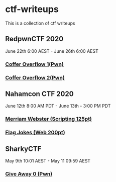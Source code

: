 # ctf-writeups
This is a collection of ctf writeups  

## RedpwnCTF 2020
June 22th 6:00 AEST - June 26th 6:00 AEST  

### [Coffer Overflow 1(Pwn)](https://github.com/aroughneck-bko/ctf-writeups/tree/master/redpwnCTF2020/coffer-overflow-1)
### [Coffer Overflow 2(Pwn)](https://github.com/aroughneck-bko/ctf-writeups/tree/master/redpwnCTF2020/coffer-overflow-2)

## Nahamcon CTF 2020
June 12th 8:00 AM PDT - June 13th - 3:00 PM PDT  
  
### [Merriam Webster (Scripting 125pt)](https://github.com/aroughneck-bko/ctf-writeups/tree/master/nahamcon2020/merriam_webster)
### [Flag Jokes (Web 200pt)](https://github.com/aroughneck-bko/ctf-writeups/tree/master/nahamcon2020/flag_jokes)

## SharkyCTF
May 9th 10:01 AEST - May 11 09:59 AEST

### [Give Away 0 (Pwn)](https://github.com/aroughneck-bko/ctf-writeups/tree/master/sharkyCTF2020/give_away_0)
